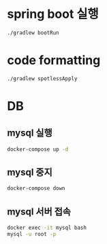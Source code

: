 # spring boot 실행
```bash
./gradlew bootRun
```

# code formatting
```bash
./gradlew spotlessApply
```

# DB
## mysql 실행
```bash
docker-compose up -d
```

## mysql 중지
```bash
docker-compose down
```

## mysql 서버 접속
```bash
docker exec -it mysql bash
mysql -u root -p
```